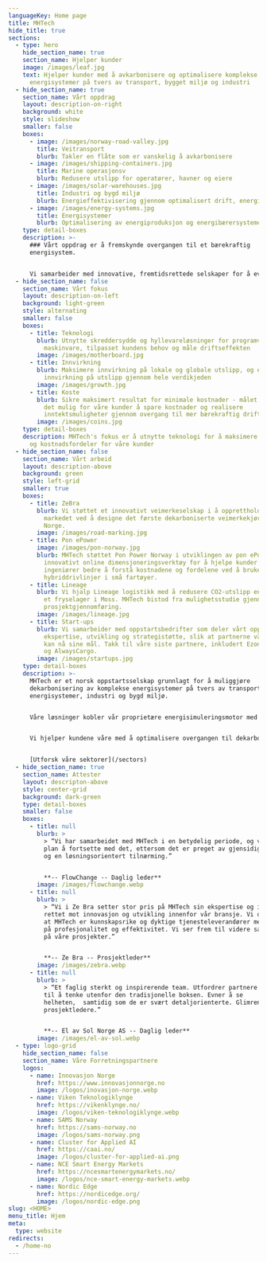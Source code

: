 ```yaml
---
languageKey: Home page
title: MHTech
hide_title: true
sections:
  - type: hero
    hide_section_name: true
    section_name: Hjelper kunder
    image: /images/leaf.jpg
    text: Hjelper kunder med å avkarbonisere og optimalisere komplekse
      energisystemer på tvers av transport, bygget miljø og industri
  - hide_section_name: true
    section_name: Vårt oppdrag
    layout: description-on-right
    background: white
    style: slideshow
    smaller: false
    boxes:
      - image: /images/norway-road-valley.jpg
        title: Veitransport
        blurb: Takler en flåte som er vanskelig å avkarbonisere
      - image: /images/shipping-containers.jpg
        title: Marine operasjonsv
        blurb: Redusere utslipp for operatører, havner og eiere
      - image: /images/solar-warehouses.jpg
        title: Industri og bygd miljø
        blurb: Energieffektivisering gjennom optimalisert drift, energi og varme
      - image: /images/energy-systems.jpg
        title: Energisystemer
        blurb: Optimalisering av energiproduksjon og energibærersystemer
    type: detail-boxes
    description: >-
      ### Vårt oppdrag er å fremskynde overgangen til et bærekraftig
      energisystem.


      Vi samarbeider med innovative, fremtidsrettede selskaper for å evaluere infrastruktur og økonomi for overgang til energieffektive og avkarboniserte løsninger.
  - hide_section_name: false
    section_name: Vårt fokus
    layout: description-on-left
    background: light-green
    style: alternating
    smaller: false
    boxes:
      - title: Teknologi
        blurb: Utnytte skreddersydde og hyllevareløsninger for programvare og
          maskinvare, tilpasset kundens behov og måle driftseffekten
        image: /images/motherboard.jpg
      - title: Innvirkning
        blurb: Maksimere innvirkning på lokale og globale utslipp, og evaluere
          innvirkning på utslipp gjennom hele verdikjeden
        image: /images/growth.jpg
      - title: Koste
        blurb: Sikre maksimert resultat for minimale kostnader - målet vårt er å gjøre
          det mulig for våre kunder å spare kostnader og realisere
          inntektsmuligheter gjennom overgang til mer bærekraftig drift
        image: /images/coins.jpg
    type: detail-boxes
    description: MHTech's fokus er å utnytte teknologi for å maksimere innvirkning
      og kostnadsfordeler for våre kunder
  - hide_section_name: false
    section_name: Vårt arbeid
    layout: description-above
    background: green
    style: left-grid
    smaller: true
    boxes:
      - title: ZeBra
        blurb: Vi støttet et innovativt veimerkeselskap i å opprettholde sin ledelse i
          markedet ved å designe det første dekarboniserte veimerkekjøretøyet i
          Norge.
        image: /images/road-marking.jpg
      - title: Pon ePower
        image: /images/pon-norway.jpg
        blurb: MHTech støttet Pon Power Norway i utviklingen av pon ePower, et
          innovativt online dimensjoneringsverktøy for å hjelpe kunder og
          ingeniører bedre å forstå kostnadene og fordelene ved å bruke
          hybriddrivlinjer i små fartøyer.
      - title: Lineage
        blurb: Vi hjalp Lineage logistikk med å redusere CO2-utslipp energiforbruk for
          et fryselager i Moss. MHTech bistod fra mulighetsstudie gjennom
          prosjektgjennomføring.
        image: /images/lineage.jpg
      - title: Start-ups
        blurb: Vi samarbeider med oppstartsbedrifter som deler vårt oppdrag. Vi tilbyr
          ekspertise, utvikling og strategistøtte, slik at partnerne våre raskt
          kan nå sine mål. Takk til våre siste partnere, inkludert Ezone, Hyke
          og AlwaysCargo.
        image: /images/startups.jpg
    type: detail-boxes
    description: >-
      MHTech er et norsk oppstartsselskap grunnlagt for å muliggjøre
      dekarbonisering av komplekse energisystemer på tvers av transport,
      energisystemer, industri og bygd miljø.


      Våre løsninger kobler vår proprietære energisimuleringsmotor med dataanalyse og ingeniørekspertise.


      Vi hjelper kundene våre med å optimalisere overgangen til dekarboniserte og fremtidsklare resultater – minimere risiko og frigjøre inntektsmuligheter.


      [Utforsk våre sektorer](/sectors)
  - hide_section_name: true
    section_name: Attester
    layout: descripton-above
    style: center-grid
    background: dark-green
    type: detail-boxes
    smaller: false
    boxes:
      - title: null
        blurb: >
          > “Vi har samarbeidet med MHTech i en betydelig periode, og vi har som
          plan å fortsette med det, ettersom det er preget av gjensidig tillit
          og en løsningsorientert tilnærming.”


          **-- FlowChange -- Daglig leder**
        image: /images/flowchange.webp
      - title: null
        blurb: >
          > “Vi i Ze Bra setter stor pris på MHTech sin ekspertise og ideer
          rettet mot innovasjon og utvikling innenfor vår bransje. Vi opplever
          at MHTech er kunnskapsrike og dyktige tjenesteleverandører med fokus
          på profesjonalitet og effektivitet. Vi ser frem til videre samarbeid
          på våre prosjekter.”


          **-- Ze Bra -- Prosjektleder**
        image: /images/zebra.webp
      - title: null
        blurb: >
          > “Et faglig sterkt og inspirerende team. Utfordrer partnere og kunder
          til å tenke utenfor den tradisjonelle boksen. Evner å se
          helheten,  samtidig som de er svært detaljorienterte. Glimrende
          prosjektledere.”


          **-- El av Sol Norge AS -- Daglig leder**
        image: /images/el-av-sol.webp
  - type: logo-grid
    hide_section_name: false
    section_name: Våre Forretningspartnere
    logos:
      - name: Innovasjon Norge
        href: https://www.innovasjonnorge.no
        image: /logos/inovasjon-norge.webp
      - name: Viken Teknologiklynge
        href: https://vikenklynge.no/
        image: /logos/viken-teknologiklynge.webp
      - name: SAMS Norway
        href: https://sams-norway.no
        image: /logos/sams-norway.png
      - name: Cluster for Applied AI
        href: https://caai.no/
        image: /logos/cluster-for-applied-ai.png
      - name: NCE Smart Energy Markets
        href: https://ncesmartenergymarkets.no/
        image: /logos/nce-smart-energy-markets.webp
      - name: Nordic Edge
        href: https://nordicedge.org/
        image: /logos/nordic-edge.png
slug: <HOME>
menu_title: Hjem
meta:
  type: website
redirects:
  - /home-no
---
```

